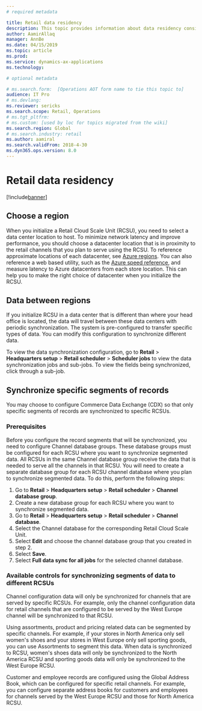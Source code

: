 ```yaml
---
# required metadata

title: Retail data residency
description: This topic provides information about data residency considerations when deploying the Retail Cloud Scale Unit.
author: AamirAllaq
manager: AnnBe
ms.date: 04/15/2019
ms.topic: article
ms.prod: 
ms.service: dynamics-ax-applications
ms.technology: 

# optional metadata

# ms.search.form:  [Operations AOT form name to tie this topic to]
audience: IT Pro
# ms.devlang: 
ms.reviewer: sericks
ms.search.scope: Retail, Operations 
# ms.tgt_pltfrm: 
# ms.custom: [used by loc for topics migrated from the wiki]
ms.search.region: Global
# ms.search.industry: retail
ms.author: aamiral
ms.search.validFrom: 2018-4-30 
ms.dyn365.ops.version: 8.0 
---
```



# Retail data residency

[!include[banner](../includes/banner.md)]


## Choose a region

When you initialize a Retail Cloud Scale Unit (RCSU), you need to select a data center location to host. To minimize network latency and improve performance, you should choose a datacenter location that is in proximity to the retail channels that you plan to serve using the RCSU. To reference approximate locations of each datacenter, see [Azure regions](https://azure.microsoft.com/global-infrastructure/regions/). You can also reference a web based utility, such as the [Azure speed reference](https://azurespeedtest.azurewebsites.net/), and measure latency to Azure datacenters from each store location. This can help you to make the right choice of datacenter when you initialize the RCSU.

## Data between regions

If you initialize RCSU in a data center that is different than where your head office is located, the data will travel between these data centers with periodic synchronization. The system is pre-configured to transfer specific types of data. You can modify this configuration to synchronize different data.

To view the data synchronization configuration, go to **Retail** \> **Headquarters setup** \> **Retail scheduler** \> **Scheduler jobs** to view the data synchronization jobs and sub-jobs. To view the fields being synchronized, click through a sub-job. 

## Synchronize specific segments of records

You may choose to configure Commerce Data Exchange (CDX) so that only specific segments of records are synchronized to specific RCSUs. 

### Prerequisites

Before you configure the record segments that will be synchronized, you need to configure Channel database groups. These database groups must be configured for each RCSU where you want to synchronize segmented data. All RCSUs in the same Channel database group receive the data that is needed to serve all the channels in that RCSU. You will need to create a separate database group for each RCSU channel database where you plan to synchronize segmented data. To do this, perform the following steps:

1. Go to **Retail** \> **Headquarters setup** \> **Retail scheduler** \> **Channel database group**.
2. Create a new database group for each RCSU where you want to synchronize segmented data.
3. Go to **Retail** \> **Headquarters setup** \> **Retail scheduler** \> **Channel database**.
4. Select the Channel database for the corresponding Retail Cloud Scale Unit.
5. Select **Edit** and choose the channel database group that you created in step 2.
6. Select **Save**. 
7. Select **Full data sync for all jobs** for the selected channel database.

### Available controls for synchronizing segments of data to different RCSUs

Channel configuration data will only be synchronized for channels that are served by specific RCSUs. For example, only the channel configuration data for retail channels that are configured to be served by the West Europe channel will be synchronized to that RCSU. 

Using assortments, product and pricing related data can be segmented by specific channels. For example, if your stores in North America only sell women's shoes and your stores in West Europe only sell sporting goods, you can use Assortments to segment this data. When data is synchronized to RCSU, women's shoes data will only be synchronized to the North America RCSU and sporting goods data will only be synchronized to the West Europe RCSU.

Customer and employee records are configured using the Global Address Book, which can be configured for specific retail channels. For example, you can configure separate address books for customers and employees for channels served by the West Europe RCSU and those for North America RCSU.
